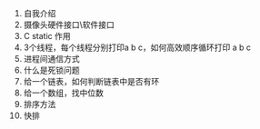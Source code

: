 1. 自我介绍
2. 摄像头硬件接口\软件接口
3. C static 作用
4. 3个线程，每个线程分别打印a b c，如何高效顺序循环打印 a b c
5. 进程间通信方式
6. 什么是死锁问题
7. 给一个链表，如何判断链表中是否有环
8. 给一个数组，找中位数
9. 排序方法
10. 快排